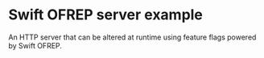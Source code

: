 # Swift OFREP server example

An HTTP server that can be altered at runtime using feature flags powered by Swift OFREP.
